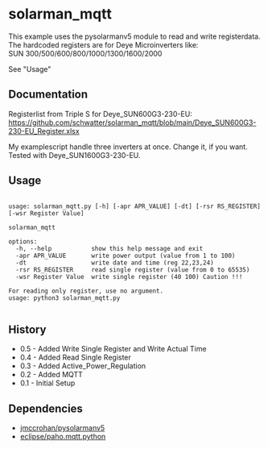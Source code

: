 # solarman_mqtt

This example uses the pysolarmanv5 module to read and write registerdata.<br>
The hardcoded registers are for Deye Microinverters like:<br>
SUN 300/500/600/800/1000/1300/1600/2000<br>

See "Usage"


## Documentation

Registerlist from Triple S for Deye_SUN600G3-230-EU:<br>
https://github.com/schwatter/solarman_mqtt/blob/main/Deye_SUN600G3-230-EU_Register.xlsx

My examplescript handle three inverters at once. Change it, if you want.
Tested with Deye_SUN1600G3-230-EU.

## Usage
<pre><code>
usage: solarman_mqtt.py [-h] [-apr APR_VALUE] [-dt] [-rsr RS_REGISTER] [-wsr Register Value]

solarman_mqtt

options:
  -h, --help           show this help message and exit
  -apr APR_VALUE       write power output (value from 1 to 100)
  -dt                  write date and time (reg 22,23,24)
  -rsr RS_REGISTER     read single register (value from 0 to 65535)
  -wsr Register Value  write single register (40 100) Caution !!!
 
For reading only register, use no argument.
usage: python3 solarman_mqtt.py
 </code></pre>

  
## History
- 0.5 - Added Write Single Register and Write Actual Time
- 0.4 - Added Read Single Register
- 0.3 - Added Active_Power_Regulation
- 0.2 - Added MQTT
- 0.1 - Initial Setup

## Dependencies

- [jmccrohan/pysolarmanv5](https://github.com/jmccrohan/pysolarmanv5)
- [eclipse/paho.mqtt.python](https://github.com/eclipse/paho.mqtt.python)
